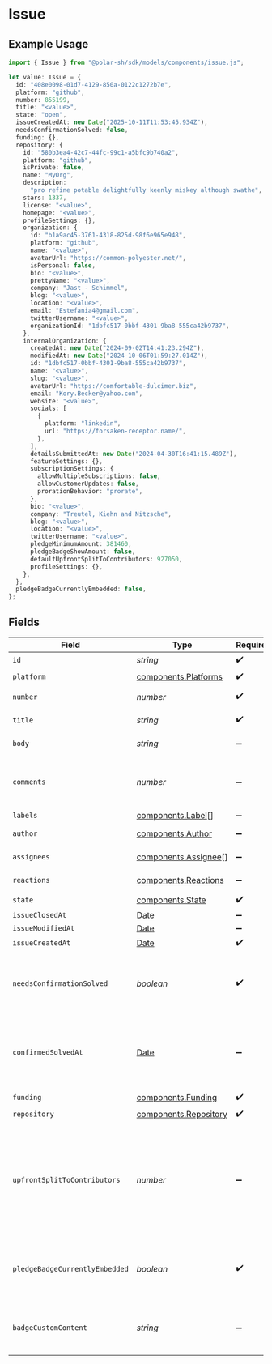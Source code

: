# Issue

## Example Usage

```typescript
import { Issue } from "@polar-sh/sdk/models/components/issue.js";

let value: Issue = {
  id: "408e0098-01d7-4129-850a-0122c1272b7e",
  platform: "github",
  number: 855199,
  title: "<value>",
  state: "open",
  issueCreatedAt: new Date("2025-10-11T11:53:45.934Z"),
  needsConfirmationSolved: false,
  funding: {},
  repository: {
    id: "580b3ea4-42c7-44fc-99c1-a5bfc9b740a2",
    platform: "github",
    isPrivate: false,
    name: "MyOrg",
    description:
      "pro refine potable delightfully keenly miskey although swathe",
    stars: 1337,
    license: "<value>",
    homepage: "<value>",
    profileSettings: {},
    organization: {
      id: "b1a9ac45-3761-4318-825d-98f6e965e948",
      platform: "github",
      name: "<value>",
      avatarUrl: "https://common-polyester.net/",
      isPersonal: false,
      bio: "<value>",
      prettyName: "<value>",
      company: "Jast - Schimmel",
      blog: "<value>",
      location: "<value>",
      email: "Estefania4@gmail.com",
      twitterUsername: "<value>",
      organizationId: "1dbfc517-0bbf-4301-9ba8-555ca42b9737",
    },
    internalOrganization: {
      createdAt: new Date("2024-09-02T14:41:23.294Z"),
      modifiedAt: new Date("2024-10-06T01:59:27.014Z"),
      id: "1dbfc517-0bbf-4301-9ba8-555ca42b9737",
      name: "<value>",
      slug: "<value>",
      avatarUrl: "https://comfortable-dulcimer.biz",
      email: "Kory.Becker@yahoo.com",
      website: "<value>",
      socials: [
        {
          platform: "linkedin",
          url: "https://forsaken-receptor.name/",
        },
      ],
      detailsSubmittedAt: new Date("2024-04-30T16:41:15.489Z"),
      featureSettings: {},
      subscriptionSettings: {
        allowMultipleSubscriptions: false,
        allowCustomerUpdates: false,
        prorationBehavior: "prorate",
      },
      bio: "<value>",
      company: "Treutel, Kiehn and Nitzsche",
      blog: "<value>",
      location: "<value>",
      twitterUsername: "<value>",
      pledgeMinimumAmount: 381460,
      pledgeBadgeShowAmount: false,
      defaultUpfrontSplitToContributors: 927050,
      profileSettings: {},
    },
  },
  pledgeBadgeCurrentlyEmbedded: false,
};
```

## Fields

| Field                                                                                                         | Type                                                                                                          | Required                                                                                                      | Description                                                                                                   |
| ------------------------------------------------------------------------------------------------------------- | ------------------------------------------------------------------------------------------------------------- | ------------------------------------------------------------------------------------------------------------- | ------------------------------------------------------------------------------------------------------------- |
| `id`                                                                                                          | *string*                                                                                                      | :heavy_check_mark:                                                                                            | N/A                                                                                                           |
| `platform`                                                                                                    | [components.Platforms](../../models/components/platforms.md)                                                  | :heavy_check_mark:                                                                                            | N/A                                                                                                           |
| `number`                                                                                                      | *number*                                                                                                      | :heavy_check_mark:                                                                                            | GitHub #number                                                                                                |
| `title`                                                                                                       | *string*                                                                                                      | :heavy_check_mark:                                                                                            | GitHub issue title                                                                                            |
| `body`                                                                                                        | *string*                                                                                                      | :heavy_minus_sign:                                                                                            | GitHub issue body                                                                                             |
| `comments`                                                                                                    | *number*                                                                                                      | :heavy_minus_sign:                                                                                            | Number of GitHub comments made on the issue                                                                   |
| `labels`                                                                                                      | [components.Label](../../models/components/label.md)[]                                                        | :heavy_minus_sign:                                                                                            | N/A                                                                                                           |
| `author`                                                                                                      | [components.Author](../../models/components/author.md)                                                        | :heavy_minus_sign:                                                                                            | GitHub author                                                                                                 |
| `assignees`                                                                                                   | [components.Assignee](../../models/components/assignee.md)[]                                                  | :heavy_minus_sign:                                                                                            | GitHub assignees                                                                                              |
| `reactions`                                                                                                   | [components.Reactions](../../models/components/reactions.md)                                                  | :heavy_minus_sign:                                                                                            | GitHub reactions                                                                                              |
| `state`                                                                                                       | [components.State](../../models/components/state.md)                                                          | :heavy_check_mark:                                                                                            | N/A                                                                                                           |
| `issueClosedAt`                                                                                               | [Date](https://developer.mozilla.org/en-US/docs/Web/JavaScript/Reference/Global_Objects/Date)                 | :heavy_minus_sign:                                                                                            | N/A                                                                                                           |
| `issueModifiedAt`                                                                                             | [Date](https://developer.mozilla.org/en-US/docs/Web/JavaScript/Reference/Global_Objects/Date)                 | :heavy_minus_sign:                                                                                            | N/A                                                                                                           |
| `issueCreatedAt`                                                                                              | [Date](https://developer.mozilla.org/en-US/docs/Web/JavaScript/Reference/Global_Objects/Date)                 | :heavy_check_mark:                                                                                            | N/A                                                                                                           |
| `needsConfirmationSolved`                                                                                     | *boolean*                                                                                                     | :heavy_check_mark:                                                                                            | If a maintainer needs to mark this issue as solved                                                            |
| `confirmedSolvedAt`                                                                                           | [Date](https://developer.mozilla.org/en-US/docs/Web/JavaScript/Reference/Global_Objects/Date)                 | :heavy_minus_sign:                                                                                            | If this issue has been marked as confirmed solved through Polar                                               |
| `funding`                                                                                                     | [components.Funding](../../models/components/funding.md)                                                      | :heavy_check_mark:                                                                                            | N/A                                                                                                           |
| `repository`                                                                                                  | [components.Repository](../../models/components/repository.md)                                                | :heavy_check_mark:                                                                                            | N/A                                                                                                           |
| `upfrontSplitToContributors`                                                                                  | *number*                                                                                                      | :heavy_minus_sign:                                                                                            | Share of rewrads that will be rewarded to contributors of this issue. A number between 0 and 100 (inclusive). |
| `pledgeBadgeCurrentlyEmbedded`                                                                                | *boolean*                                                                                                     | :heavy_check_mark:                                                                                            | If this issue currently has the Polar badge SVG embedded                                                      |
| `badgeCustomContent`                                                                                          | *string*                                                                                                      | :heavy_minus_sign:                                                                                            | Optional custom badge SVG promotional content                                                                 |